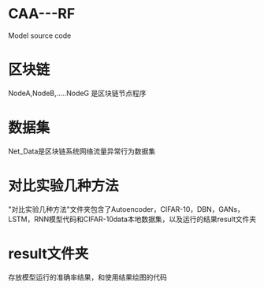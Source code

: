 # CAA---RF
Model source code
# 区块链

NodeA,NodeB,.....NodeG 是区块链节点程序

# 数据集

Net_Data是区块链系统网络流量异常行为数据集

# 对比实验几种方法

"对比实验几种方法"文件夹包含了Autoencoder，CIFAR-10，DBN，GANs，LSTM，RNN模型代码和CIFAR-10data本地数据集，以及运行的结果result文件夹

# result文件夹

存放模型运行的准确率结果，和使用结果绘图的代码

